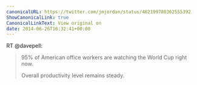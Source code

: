 ```yaml
---
canonicalURL: https://twitter.com/jmjordan/status/482199780362555392
ShowCanonicalLink: true
CanonicalLinkText: View original on
date: 2014-06-26T16:32:41+00:00
---
```

RT @davepell:
> 95% of American office workers are watching the World Cup right now.
> 
> Overall productivity level remains steady.